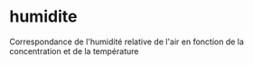 # humidite
Correspondance de l'humidité relative de l'air en fonction de la concentration et de la température

